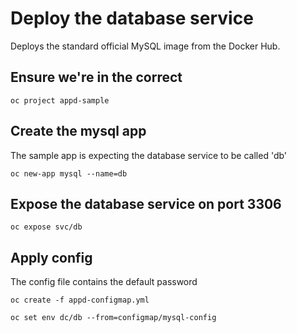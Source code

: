 # Deploy the database service

Deploys the standard official MySQL image from the Docker Hub. 


## Ensure we're in the correct 

`oc project appd-sample`

## Create the mysql app

The sample app is expecting the database service to be called 'db'

`oc new-app mysql --name=db`

## Expose the database service on port 3306

`oc expose svc/db`

## Apply config

The config file contains the default password

`oc create -f appd-configmap.yml`

`oc set env dc/db --from=configmap/mysql-config`
